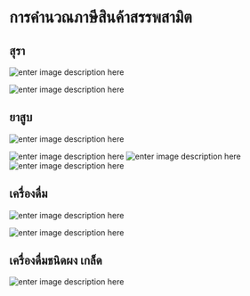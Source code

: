 
การคำนวณภาษีสินค้าสรรพสามิต
===

## สุรา

![enter image description here](https://github.com/yosarawut/ThaiCustomsClearanceHandbook/raw/master/img/alcohol-01.jpg)

![enter image description here](https://github.com/yosarawut/ThaiCustomsClearanceHandbook/raw/master/img/alcohol-02.jpg)


## ยาสูบ

![enter image description here](https://github.com/yosarawut/ThaiCustomsClearanceHandbook/raw/master/img/cigarette-01.jpg)

![enter image description here](https://github.com/yosarawut/ThaiCustomsClearanceHandbook/raw/master/img/cigarette-02.jpg)
![enter image description here](https://github.com/yosarawut/ThaiCustomsClearanceHandbook/raw/master/img/cigarette-03.jpg)
![enter image description here](https://github.com/yosarawut/ThaiCustomsClearanceHandbook/raw/master/img/cigarette-04.jpg)


## เครื่องดื่ม


![enter image description here](https://github.com/yosarawut/ThaiCustomsClearanceHandbook/raw/master/img/beverage-01.jpg)

![enter image description here](https://github.com/yosarawut/ThaiCustomsClearanceHandbook/raw/master/img/beverage-02.jpg)


## เครื่องดื่มชนิดผง เกล็ด

![enter image description here](https://github.com/yosarawut/ThaiCustomsClearanceHandbook/raw/master/img/powdered-drink-01.jpg)
<!--stackedit_data:
eyJoaXN0b3J5IjpbODEzNjgwNiwtMjEyMTM1NDI2MywtNzE2Mz
A5NDUsLTEwODc2NzMyMzVdfQ==
-->